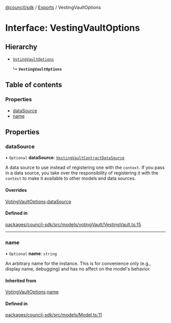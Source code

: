 [@council/sdk](../README.md) / [Exports](../modules.md) / VestingVaultOptions

# Interface: VestingVaultOptions

## Hierarchy

- [`VotingVaultOptions`](VotingVaultOptions.md)

  ↳ **`VestingVaultOptions`**

## Table of contents

### Properties

- [dataSource](VestingVaultOptions.md#datasource)
- [name](VestingVaultOptions.md#name)

## Properties

### dataSource

• `Optional` **dataSource**: [`VestingVaultContractDataSource`](../classes/VestingVaultContractDataSource.md)

A data source to use instead of registering one with the `context`. If you
pass in a data source, you take over the responsibility of registering it
with the `context` to make it available to other models and data sources.

#### Overrides

[VotingVaultOptions](VotingVaultOptions.md).[dataSource](VotingVaultOptions.md#datasource)

#### Defined in

[packages/council-sdk/src/models/votingVault/VestingVault.ts:15](https://github.com/element-fi/council-monorepo/blob/c29492c/packages/council-sdk/src/models/votingVault/VestingVault.ts#L15)

___

### name

• `Optional` **name**: `string`

An arbitrary name for the instance. This is for convenience only (e.g.,
display name, debugging) and has no affect on the model's behavior.

#### Inherited from

[VotingVaultOptions](VotingVaultOptions.md).[name](VotingVaultOptions.md#name)

#### Defined in

[packages/council-sdk/src/models/Model.ts:11](https://github.com/element-fi/council-monorepo/blob/c29492c/packages/council-sdk/src/models/Model.ts#L11)
